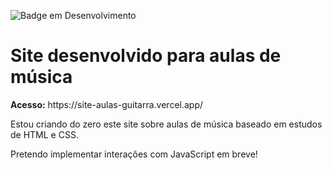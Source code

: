 ![Badge em Desenvolvimento](http://img.shields.io/static/v1?label=STATUS&message=EM%20DESENVOLVIMENTO&color=GREEN&style=for-the-badge)
<h1>Site desenvolvido para aulas de música</h1>
<strong>Acesso:</strong> https://site-aulas-guitarra.vercel.app/
<p>Estou criando do zero este site sobre aulas de música baseado em estudos de HTML e CSS.</p>
<p>Pretendo implementar interações com JavaScript em breve!</p>
